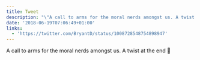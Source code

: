 ```yaml
---
title: Tweet
description: "\"A call to arms for the moral nerds amongst us. A twist at the end \U0001F3B2 \""
date: '2018-06-19T07:06:49+01:00'
links:
  - 'https://twitter.com/BryantD/status/1008728548754898947'
---
```

A call to arms for the moral nerds amongst us. A twist at the end 🎲 
